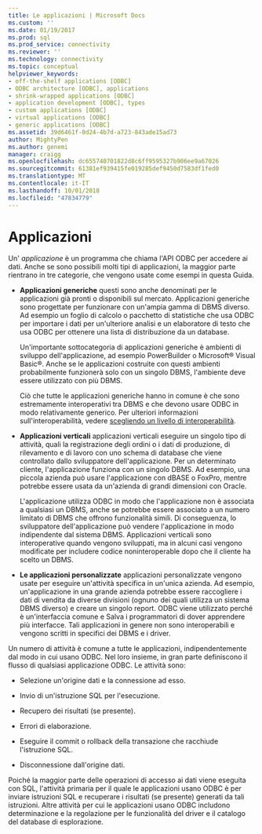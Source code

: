 ```yaml
---
title: Le applicazioni | Microsoft Docs
ms.custom: ''
ms.date: 01/19/2017
ms.prod: sql
ms.prod_service: connectivity
ms.reviewer: ''
ms.technology: connectivity
ms.topic: conceptual
helpviewer_keywords:
- off-the-shelf applications [ODBC]
- ODBC architecture [ODBC], applications
- shrink-wrapped applications [ODBC]
- application development [ODBC], types
- custom applications [ODBC]
- virtual applications [ODBC]
- generic applications [ODBC]
ms.assetid: 39d6461f-0d24-4b7d-a723-843ade15ad73
author: MightyPen
ms.author: genemi
manager: craigg
ms.openlocfilehash: dc655740701822d8c6ff9595327b906ee9a67026
ms.sourcegitcommit: 61381ef939415fe019285def9450d7583df1fed0
ms.translationtype: MT
ms.contentlocale: it-IT
ms.lasthandoff: 10/01/2018
ms.locfileid: "47834779"
---
```

# <a name="applications"></a>Applicazioni
Un' *applicazione* è un programma che chiama l'API ODBC per accedere ai dati. Anche se sono possibili molti tipi di applicazioni, la maggior parte rientrano in tre categorie, che vengono usate come esempi in questa Guida.  
  
-   **Applicazioni generiche** questi sono anche denominati per le applicazioni già pronti o disponibili sul mercato. Applicazioni generiche sono progettate per funzionare con un'ampia gamma di DBMS diverso. Ad esempio un foglio di calcolo o pacchetto di statistiche che usa ODBC per importare i dati per un'ulteriore analisi e un elaboratore di testo che usa ODBC per ottenere una lista di distribuzione da un database.  
  
     Un'importante sottocategoria di applicazioni generiche è ambienti di sviluppo dell'applicazione, ad esempio PowerBuilder o Microsoft® Visual Basic®. Anche se le applicazioni costruite con questi ambienti probabilmente funzionerà solo con un singolo DBMS, l'ambiente deve essere utilizzato con più DBMS.  
  
     Ciò che tutte le applicazioni generiche hanno in comune è che sono estremamente interoperativi tra DBMS e che devono usare ODBC in modo relativamente generico. Per ulteriori informazioni sull'interoperabilità, vedere [scegliendo un livello di interoperabilità](../../odbc/reference/develop-app/choosing-a-level-of-interoperability.md).  
  
-   **Applicazioni verticali** applicazioni verticali eseguire un singolo tipo di attività, quali la registrazione degli ordini o i dati di produzione, di rilevamento e di lavoro con uno schema di database che viene controllato dallo sviluppatore dell'applicazione. Per un determinato cliente, l'applicazione funziona con un singolo DBMS. Ad esempio, una piccola azienda può usare l'applicazione con dBASE o FoxPro, mentre potrebbe essere usata da un'azienda di grandi dimensioni con Oracle.  
  
     L'applicazione utilizza ODBC in modo che l'applicazione non è associata a qualsiasi un DBMS, anche se potrebbe essere associato a un numero limitato di DBMS che offrono funzionalità simili. Di conseguenza, lo sviluppatore dell'applicazione può vendere l'applicazione in modo indipendente dal sistema DBMS. Applicazioni verticali sono interoperative quando vengono sviluppati, ma in alcuni casi vengono modificate per includere codice noninteroperable dopo che il cliente ha scelto un DBMS.  
  
-   **Le applicazioni personalizzate** applicazioni personalizzate vengono usate per eseguire un'attività specifica in un'unica azienda. Ad esempio, un'applicazione in una grande azienda potrebbe essere raccogliere i dati di vendita da diverse divisioni (ognuno dei quali utilizza un sistema DBMS diverso) e creare un singolo report. ODBC viene utilizzato perché è un'interfaccia comune e Salva i programmatori di dover apprendere più interfacce. Tali applicazioni in genere non sono interoperabili e vengono scritti in specifici dei DBMS e i driver.  
  
 Un numero di attività è comune a tutte le applicazioni, indipendentemente dal modo in cui usano ODBC. Nel loro insieme, in gran parte definiscono il flusso di qualsiasi applicazione ODBC. Le attività sono:  
  
-   Selezione un'origine dati e la connessione ad esso.  
  
-   Invio di un'istruzione SQL per l'esecuzione.  
  
-   Recupero dei risultati (se presente).  
  
-   Errori di elaborazione.  
  
-   Eseguire il commit o rollback della transazione che racchiude l'istruzione SQL.  
  
-   Disconnessione dall'origine dati.  
  
 Poiché la maggior parte delle operazioni di accesso ai dati viene eseguita con SQL, l'attività primaria per il quale le applicazioni usano ODBC è per inviare istruzioni SQL e recuperare i risultati (se presente) generati da tali istruzioni. Altre attività per cui le applicazioni usano ODBC includono determinazione e la regolazione per le funzionalità del driver e il catalogo del database di esplorazione.
